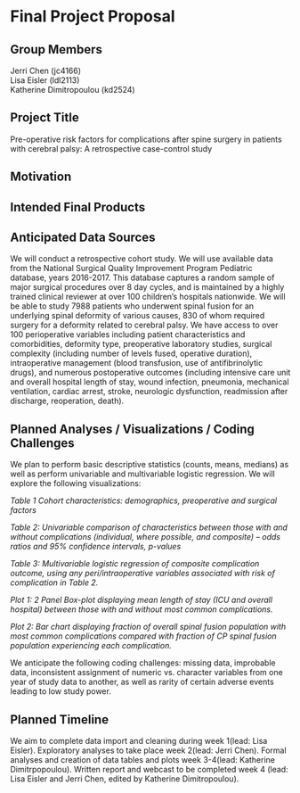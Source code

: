 Final Project Proposal
================

## Group Members

Jerri Chen (jc4166)  
Lisa Eisler (ldl2113)  
Katherine Dimitropoulou (kd2524)

## Project Title

Pre-operative risk factors for complications after spine surgery in
patients with cerebral palsy: A retrospective case-control study

## Motivation

## Intended Final Products

## Anticipated Data Sources

We will conduct a retrospective cohort study. We will use available data
from the National Surgical Quality Improvement Program Pediatric
database, years 2016-2017. This database captures a random sample of
major surgical procedures over 8 day cycles, and is maintained by a
highly trained clinical reviewer at over 100 children’s hospitals
nationwide. We will be able to study 7988 patients who underwent spinal
fusion for an underlying spinal deformity of various causes, 830 of whom
required surgery for a deformity related to cerebral palsy. We have
access to over 100 perioperative variables including patient
characteristics and comorbidities, deformity type, preoperative
laboratory studies, surgical complexity (including number of levels
fused, operative duration), intraoperative management (blood
transfusion, use of antifibrinolytic drugs), and numerous postoperative
outcomes (including intensive care unit and overall hospital length of
stay, wound infection, pneumonia, mechanical ventilation, cardiac
arrest, stroke, neurologic dysfunction, readmission after discharge,
reoperation, death).

## Planned Analyses / Visualizations / Coding Challenges

We plan to perform basic descriptive statistics (counts, means, medians)
as well as perform univariable and multivariable logistic regression. We
will explore the following visualizations:

*Table 1 Cohort characteristics: demographics, preoperative and surgical
factors*

*Table 2: Univariable comparison of characteristics between those with
and without complications (individual, where possible, and composite) –
odds ratios and 95% confidence intervals, p-values*

*Table 3: Multivariable logistic regression of composite complication
outcome, using any peri/intraoperative variables associated with risk of
complication in Table 2.*

*Plot 1: 2 Panel Box-plot displaying mean length of stay (ICU and
overall hospital) between those with and without most common
complications.*

*Plot 2: Bar chart displaying fraction of overall spinal fusion
population with most common complications compared with fraction of CP
spinal fusion population experiencing each complication.*

We anticipate the following coding challenges: missing data, improbable
data, inconsistent assignment of numeric vs. character variables from
one year of study data to another, as well as rarity of certain adverse
events leading to low study power.

## Planned Timeline

We aim to complete data import and cleaning during week 1(lead: Lisa
Eisler). Exploratory analyses to take place week 2(lead: Jerri Chen).
Formal analyses and creation of data tables and plots week 3-4(lead:
Katherine Dimitrpopoulou). Written report and webcast to be completed
week 4 (lead: Lisa Eisler and Jerri Chen, edited by Katherine
Dimitropoulou).
